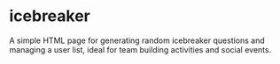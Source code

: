 # icebreaker
A simple HTML page for generating random icebreaker questions and managing a user list, ideal for team building activities and social events.
